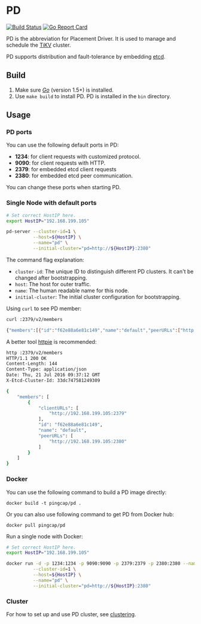 # PD 

[![Build Status](https://travis-ci.org/pingcap/pd.svg?branch=master)](https://travis-ci.org/pingcap/pd)
[![Go Report Card](https://goreportcard.com/badge/github.com/pingcap/pd)](https://goreportcard.com/report/github.com/pingcap/pd)

PD is the abbreviation for Placement Driver. It is used to manage and schedule the [TiKV](https://github.com/pingcap/tikv) cluster. 

PD supports distribution and fault-tolerance by embedding [etcd](https://github.com/coreos/etcd). 

## Build

1. Make sure [​*Go*​](https://golang.org/) (version 1.5+) is installed.
2. Use `make build` to install PD. PD is installed in the `bin` directory. 

## Usage

### PD ports

You can use the following default ports in PD:

+ **1234**: for client requests with customized protocol.
+ **9090**: for client requests with HTTP.
+ **2379**: for embedded etcd client requests 
+ **2380**: for embedded etcd peer communication.

You can change these ports when starting PD.

### Single Node with default ports

```bash
# Set correct HostIP here. 
export HostIP="192.168.199.105"

pd-server --cluster-id=1 \
          --host=${HostIP} \
          --name="pd" \
          --initial-cluster="pd=http://${HostIP}:2380" 
```

The command flag explanation:

+ `cluster-id`: The unique ID to distinguish different PD clusters. It can't be changed after bootstrapping.  
+ `host`: The host for outer traffic.
+ `name`: The human readable name for this node. 
+ `initial-cluster`: The initial cluster configuration for bootstrapping. 

Using `curl` to see PD member:

```bash
curl :2379/v2/members

{"members":[{"id":"f62e88a6e81c149","name":"default","peerURLs":["http://192.168.199.105:2380"],"clientURLs":["http://192.168.199.105:2379"]}]}
```

A better tool [httpie](https://github.com/jkbrzt/httpie) is recommended:

```bash
http :2379/v2/members
HTTP/1.1 200 OK
Content-Length: 144
Content-Type: application/json
Date: Thu, 21 Jul 2016 09:37:12 GMT
X-Etcd-Cluster-Id: 33dc747581249309

{
    "members": [
        {
            "clientURLs": [
                "http://192.168.199.105:2379"
            ], 
            "id": "f62e88a6e81c149", 
            "name": "default", 
            "peerURLs": [
                "http://192.168.199.105:2380"
            ]
        }
    ]
}
```

### Docker

You can use the following command to build a PD image directly:

```
docker build -t pingcap/pd .
```

Or you can also use following command to get PD from Docker hub:

```
docker pull pingcap/pd
```

Run a single node with Docker: 

```bash
# Set correct HostIP here. 
export HostIP="192.168.199.105"

docker run -d -p 1234:1234 -p 9090:9090 -p 2379:2379 -p 2380:2380 --name pd pingcap/pd \
          --cluster-id=1 \
          --host=${HostIP} \
          --name="pd" \
          --initial-cluster="pd=http://${HostIP}:2380" 
```

### Cluster

For how to set up and use PD cluster, see [clustering](./doc/clustering.md).